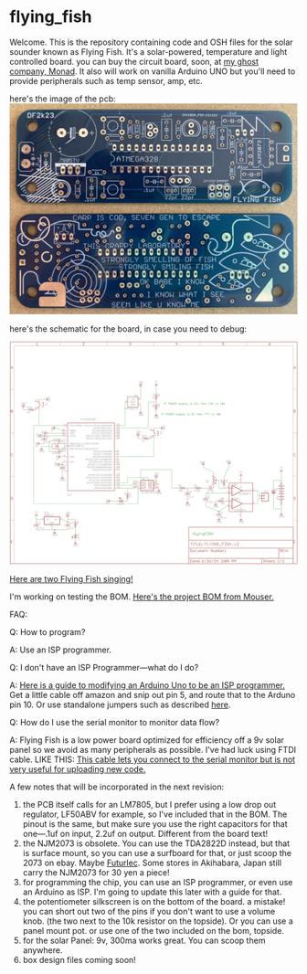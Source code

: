 # flying_fish

Welcome.  This is the repository containing code and OSH files for the solar sounder known as Flying Fish. It's a solar-powered, temperature and light controlled board. you can buy the circuit board, soon, at <a href="https://monadmonad.square.site/">my ghost company, Monad</a>. It also will work on vanilla Arduino UNO but you'll need to provide peripherals such as temp sensor, amp, etc. 

here's the image of the pcb:
<img src= "https://raw.githubusercontent.com/dfict/flying_fish/main/FlyingFish_pcb.jpg" alt="the picture of the pcb!">

here's the schematic for the board, in case you need to debug:

<img src="https://raw.githubusercontent.com/dfict/flying_fish/main/FlyingFish_schematic.png" alt="the schematic is here">

<a href="https://www.instagram.com/stories/highlights/18321952708145409/">Here are two Flying Fish singing!</a>

I'm working on testing the BOM.
<a href="https://www.mouser.com/ProjectManager/ProjectDetail.aspx?AccessID=30a4665741">Here's the project BOM from Mouser.</a>

FAQ:

Q: How to program?

A: Use an ISP programmer.

Q: I don't have an ISP Programmer—what do I do?

A: <a href="https://www.electroschematics.com/icsp-custom-cables-and-arduino/">Here is a guide to modifying an Arduino Uno to be an ISP programmer.</a> Get a little cable off amazon and snip out pin 5, and route that to the Arduno pin 10. Or use standalone jumpers such as described <a href="https://www.instructables.com/Arduino-ICSP-Programming-Cable/">here</a>.

Q: How do I use the serial monitor to monitor data flow?

A: Flying Fish is a low power board optimized for efficiency off a 9v solar panel so we avoid as many peripherals as possible. I've had luck using FTDI cable. LIKE THIS: <a href="https://www.adafruit.com/product/70">This cable lets you connect to the serial monitor but is not very useful for uploading new code.</a>

A few notes that will be incorporated in the next revision:
1) the PCB itself calls for an LM7805, but I prefer using a low drop out regulator, LF50ABV for example, so I've included that in the BOM. The pinout is the same, but make sure you use the right capacitors for that one—.1uf on input, 2.2uf on output. Different from the board text!
2) the NJM2073 is obsolete. You can use the TDA2822D instead, but that is surface mount, so you can use a surfboard for that, or just scoop the 2073 on ebay. Maybe <a href="https://www.futurlec.com/Sanyo/NJM2073Dpr.shtml">Futurlec</a>. Some stores in Akihabara, Japan still carry the NJM2073 for 30 yen a piece!
3) for programming the chip, you can use an ISP programmer, or even use an Arduino as ISP. I'm going to update this later with a guide for that.
4) the potentiometer silkscreen is on the bottom of the board. a mistake! you can short out two of the pins if you don't want to use a volume knob. (the two next to the 10k resistor on the topside). Or you can use a panel mount pot. or use one of the two included on the bom, topside.
5) for the solar Panel: 9v, 300ma works great. You can scoop them anywhere.
6) box design files coming soon!